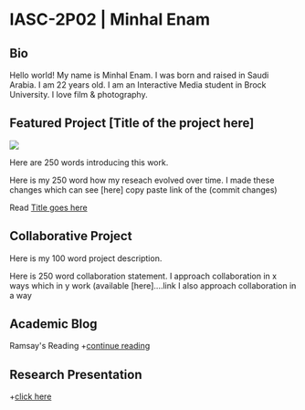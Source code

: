 # IASC-2P02 | Minhal Enam


## Bio

Hello world! My name is Minhal Enam. I was born and raised in Saudi Arabia. I am 22 years old. I am an Interactive Media student in Brock University. I love film & photography.

## Featured Project [Title of the project here]

![](image)

Here are 250 words introducing this work.

Here is my 250 word how my reseach evolved over time. I made these changes which can see [here]
copy paste link of the (commit changes)

Read [Title goes here](readme)

## Collaborative Project

Here is my 100 word project description.

Here is 250 word collaboration statement. I approach collaboration  in x ways which in y work (available [here]....link I also approach collaboration in a way

## Academic Blog

Ramsay's Reading +[continue reading](blog)

## Research Presentation

+[click here](reveal)

